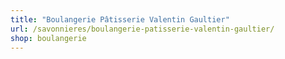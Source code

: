 ```yaml
---
title: "Boulangerie Pâtisserie Valentin Gaultier"
url: /savonnieres/boulangerie-patisserie-valentin-gaultier/
shop: boulangerie
---
```

